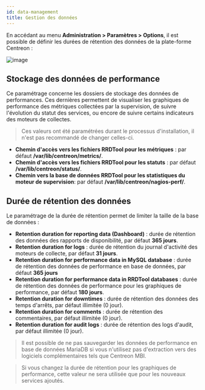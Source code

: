 ```yaml
---
id: data-management
title: Gestion des données
---
```


En accédant au menu **Administration \> Paramètres \> Options**, il est possible
de définir les durées de rétention des données de la plate-forme Centreon :

![image](../administration/data_retention.png)

## Stockage des données de performance

Ce paramétrage concerne les dossiers de stockage des données de performances.
Ces dernières permettent de visualiser les graphiques de performance des
métriques collectées par la supervision, de suivre l'évolution du statut des
services, ou encore de suivre certains indicateurs des moteurs de collectes.

> Ces valeurs ont été paramétrées durant le processus d'installation, il n'est pas
> recommandé de changer celles-ci.

- **Chemin d'accès vers les fichiers RRDTool pour les métriques** : par défaut
**/var/lib/centreon/metrics/**.
- **Chemin d'accès vers les fichiers RRDTool pour les statuts** : par défaut
**/var/lib/centreon/status/**.
- **Chemin vers la base de données RRDTool pour les statistiques du moteur de
supervision**: par défaut **/var/lib/centreon/nagios-perf/**.

## Durée de rétention des données

Le paramétrage de la durée de rétention permet de limiter la taille de la base
de données :

- **Retention duration for reporting data (Dashboard)** : durée de rétention
des données des rapports de disponibilité, par défaut **365 jours**.
- **Retention duration for logs** : durée de rétention du journal d'activité
des moteurs de collecte, par défaut **31 jours**.
- **Retention duration for performance data in MySQL database** : durée de
rétention des données de performance en base de données, par défaut **365
jours**
- **Retention duration for performance data in RRDTool databases** : durée de
rétention des données de performance pour les graphiques de performance, par
défaut **180 jours**.
- **Retention duration for downtimes** : durée de rétention des données des
temps d'arrêts, par défaut illimitée (0 jour).
- **Retention duration for comments** : durée de rétention des commentaires,
par défaut illimitée (0 jour).
- **Retention duration for audit logs** : durée de rétention des logs d'audit,
par défaut illimitée (0 jour).

> Il est possible de ne pas sauvegarder les données de performance en base de
> données MariaDB si vous n'utilisez pas d'extraction vers des logiciels
> complémentaires tels que Centreon MBI.

> Si vous changez la durée de rétention pour les graphiques de performance, cette
> valeur ne sera utilisée que pour les nouveaux services ajoutés.
